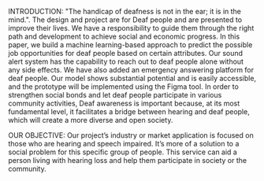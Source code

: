 INTRODUCTION:
"The handicap of deafness is not in the ear; it is in the mind.". The design and project are for Deaf people and are presented to improve their lives. We have a responsibility to guide them through the right path and development to achieve social and economic progress. In this paper, we build a machine learning-based approach to predict the possible job opportunities for deaf people based on certain attributes. Our sound alert system has the capability to reach out to deaf people alone without any side effects. We have also added an emergency answering platform for deaf people. Our model shows substantial potential and is easily accessible, and the prototype will be implemented using the Figma tool. In order to strengthen social bonds and let deaf people participate in various community activities, Deaf awareness is important because, at its most fundamental level, it facilitates a bridge between hearing and deaf people, which will create a more diverse and open society.

OUR OBJECTIVE:
Our project’s industry or market application is focused on those who are hearing and speech impaired. It’s more of a solution to a social problem for this specific group of people. This service can aid a person living with hearing loss and help them participate in society or the community.
